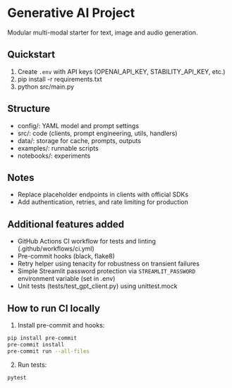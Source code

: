# Generative AI Project

Modular multi-modal starter for text, image and audio generation.

## Quickstart
1. Create `.env` with API keys (OPENAI_API_KEY, STABILITY_API_KEY, etc.)
2. pip install -r requirements.txt
3. python src/main.py

## Structure
- config/: YAML model and prompt settings
- src/: code (clients, prompt engineering, utils, handlers)
- data/: storage for cache, prompts, outputs
- examples/: runnable scripts
- notebooks/: experiments

## Notes
- Replace placeholder endpoints in clients with official SDKs
- Add authentication, retries, and rate limiting for production


## Additional features added

- GitHub Actions CI workflow for tests and linting (.github/workflows/ci.yml)
- Pre-commit hooks (black, flake8)
- Retry helper using tenacity for robustness on transient failures
- Simple Streamlit password protection via `STREAMLIT_PASSWORD` environment variable (set in .env)
- Unit tests (tests/test_gpt_client.py) using unittest.mock

## How to run CI locally

1. Install pre-commit and hooks:

```bash
pip install pre-commit
pre-commit install
pre-commit run --all-files
```

2. Run tests:

```bash
pytest
```
